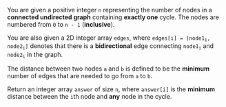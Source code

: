 You are given a positive integer `n` representing the number of nodes in a **connected undirected graph** containing **exactly one** cycle. The nodes are numbered from `0` to `n - 1` (**inclusive**).

You are also given a 2D integer array `edges`, where <code>edges[i] = [node1<sub>i</sub>, node2<sub>i</sub>]</code> denotes that there is a **bidirectional** edge connecting <code>node1<sub>i</sub></code> and <code>node2<sub>i</sub></code> in the graph.

The distance between two nodes `a` and `b` is defined to be the **minimum** number of edges that are needed to go from `a` to `b`.

Return an integer array `answer` of size `n`, where `answer[i]` is the **minimum** distance between the `i`th node and **any** node in the cycle.